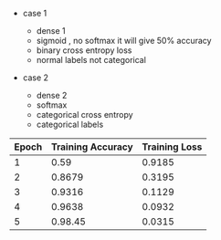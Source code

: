 - case 1 
    - dense 1 
    - sigmoid , no softmax  it will give 50% accuracy
    - binary cross entropy loss
    - normal labels not categorical 

- case 2 
    - dense 2
    - softmax
    - categorical cross entropy
    - categorical labels


|Epoch| Training Accuracy | Training Loss
---|----|---
1| 0.59|0.9185
2| 0.8679|0.3195
3| 0.9316|0.1129
4| 0.9638|0.0932
5| 0.98.45|0.0315
